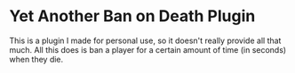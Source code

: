 # Yet Another Ban on Death Plugin

This is a plugin I made for personal use, so it doesn't really provide all that much.
All this does is ban a player for a certain amount of time (in seconds) when they die.